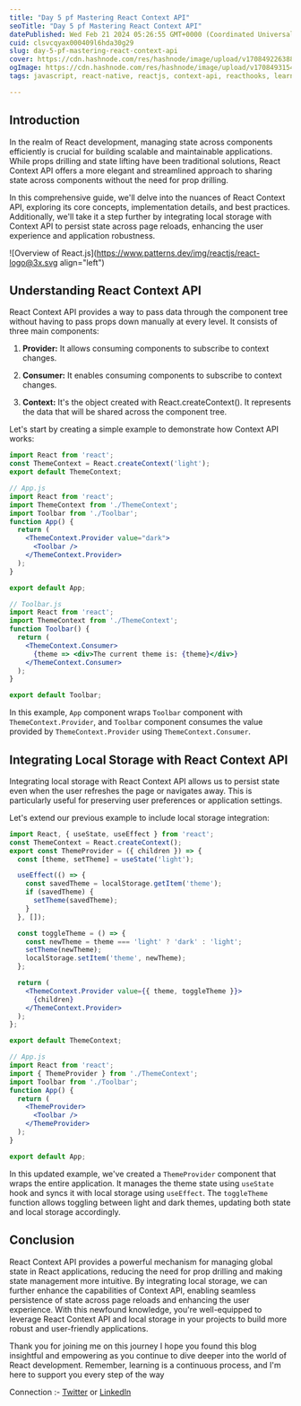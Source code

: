 ```yaml
---
title: "Day 5 pf Mastering React Context API"
seoTitle: "Day 5 pf Mastering React Context API"
datePublished: Wed Feb 21 2024 05:26:55 GMT+0000 (Coordinated Universal Time)
cuid: clsvcqyax000409l6hda30g29
slug: day-5-pf-mastering-react-context-api
cover: https://cdn.hashnode.com/res/hashnode/image/upload/v1708492263885/578c62dc-f1c7-49c8-80e2-abbd73d5e815.png
ogImage: https://cdn.hashnode.com/res/hashnode/image/upload/v1708493154327/5dc68c25-9cc8-4b2c-abe8-80692541db7b.png
tags: javascript, react-native, reactjs, context-api, reacthooks, learn-in-public

---
```


## **Introduction**

In the realm of React development, managing state across components efficiently is crucial for building scalable and maintainable applications. While props drilling and state lifting have been traditional solutions, React Context API offers a more elegant and streamlined approach to sharing state across components without the need for prop drilling.

In this comprehensive guide, we'll delve into the nuances of React Context API, exploring its core concepts, implementation details, and best practices. Additionally, we'll take it a step further by integrating local storage with Context API to persist state across page reloads, enhancing the user experience and application robustness.

![Overview of React.js](https://www.patterns.dev/img/reactjs/react-logo@3x.svg align="left")

## Understanding React Context API

React Context API provides a way to pass data through the component tree without having to pass props down manually at every level. It consists of three main components:

1. **Provider:** It allows consuming components to subscribe to context changes.
    
2. **Consumer:** It enables consuming components to subscribe to context changes.
    
3. **Context:** It's the object created with React.createContext(). It represents the data that will be shared across the component tree.
    

Let's start by creating a simple example to demonstrate how Context API works:

```jsx
import React from 'react';
const ThemeContext = React.createContext('light');
export default ThemeContext;
```

```jsx
// App.js
import React from 'react';
import ThemeContext from './ThemeContext';
import Toolbar from './Toolbar';
function App() {
  return (
    <ThemeContext.Provider value="dark">
      <Toolbar />
    </ThemeContext.Provider>
  );
}

export default App;
```

```jsx
// Toolbar.js
import React from 'react';
import ThemeContext from './ThemeContext';
function Toolbar() {
  return (
    <ThemeContext.Consumer>
      {theme => <div>The current theme is: {theme}</div>}
    </ThemeContext.Consumer>
  );
}

export default Toolbar;
```

In this example, `App` component wraps `Toolbar` component with `ThemeContext.Provider`, and `Toolbar` component consumes the value provided by `ThemeContext.Provider` using `ThemeContext.Consumer`.

## Integrating Local Storage with React Context API

Integrating local storage with React Context API allows us to persist state even when the user refreshes the page or navigates away. This is particularly useful for preserving user preferences or application settings.

Let's extend our previous example to include local storage integration:

```jsx
import React, { useState, useEffect } from 'react';
const ThemeContext = React.createContext();
export const ThemeProvider = ({ children }) => {
  const [theme, setTheme] = useState('light');

  useEffect(() => {
    const savedTheme = localStorage.getItem('theme');
    if (savedTheme) {
      setTheme(savedTheme);
    }
  }, []);

  const toggleTheme = () => {
    const newTheme = theme === 'light' ? 'dark' : 'light';
    setTheme(newTheme);
    localStorage.setItem('theme', newTheme);
  };

  return (
    <ThemeContext.Provider value={{ theme, toggleTheme }}>
      {children}
    </ThemeContext.Provider>
  );
};

export default ThemeContext;
```

```jsx
// App.js
import React from 'react';
import { ThemeProvider } from './ThemeContext';
import Toolbar from './Toolbar';
function App() {
  return (
    <ThemeProvider>
      <Toolbar />
    </ThemeProvider>
  );
}

export default App;
```

In this updated example, we've created a `ThemeProvider` component that wraps the entire application. It manages the theme state using `useState` hook and syncs it with local storage using `useEffect`. The `toggleTheme` function allows toggling between light and dark themes, updating both state and local storage accordingly.

## Conclusion

React Context API provides a powerful mechanism for managing global state in React applications, reducing the need for prop drilling and making state management more intuitive. By integrating local storage, we can further enhance the capabilities of Context API, enabling seamless persistence of state across page reloads and enhancing the user experience. With this newfound knowledge, you're well-equipped to leverage React Context API and local storage in your projects to build more robust and user-friendly applications.

Thank you for joining me on this journey I hope you found this blog insightful and empowering as you continue to dive deeper into the world of React development. Remember, learning is a continuous process, and I'm here to support you every step of the way

Connection :- [Twitter](https://twitter.com/IngoleNehal) or [LinkedIn](https://www.linkedin.com/in/nehal-ingole/)